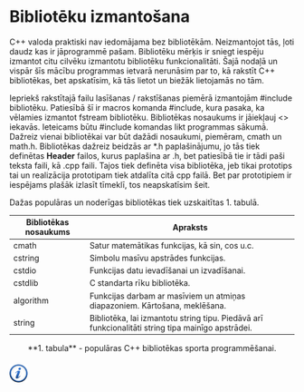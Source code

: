 # Bibliotēku izmantošana

C++ valoda praktiski nav iedomājama bez bibliotēkām. Neizmantojot tās, ļoti daudz kas ir jāprogrammē pašam. Bibliotēku mērķis ir sniegt iespēju izmantot citu cilvēku izmantotu bibliotēku funkcionalitāti. Šajā nodaļā un vispār šīs mācību programmas ietvarā nerunāsim par to, kā rakstīt C++ bibliotēkas, bet apskatīsim, kā tās lietot un biežāk lietojamās no tām.

Iepriekš rakstītajā failu lasīšanas / rakstīšanas piemērā izmantojām #include <fstream> bibliotēku. Patiesībā šī ir macros komanda #include, kura pasaka, ka vēlamies izmantot fstream bibliotēku. Bibliotēkas nosaukums ir jāiekļauj <> iekavās. Ieteicams būtu #include komandas likt programmas sākumā. Dažreiz vienai bibliotēkai var būt dažādi nosaukumi, piemēram, cmath un math.h. Bibliotēkas dažreiz beidzās ar *.h paplašinājumu, jo tās tiek definētas **Header** failos, kurus paplašina ar .h, bet patiesībā tie ir tādi paši teksta faili, kā .cpp faili. Tajos tiek definēta visa bibliotēka, jeb tikai prototips tai un realizācija prototipam tiek atdalīta citā cpp failā. Bet par prototipiem ir iespējams plašāk izlasīt tīmeklī, tos neapskatīsim šeit.

Dažas populāras un noderīgas bibliotēkas tiek uzskaitītas 1. tabulā.

Bibliotēkas nosaukums | Apraksts
---|---
cmath | Satur matemātikas funkcijas, kā sin, cos u.c.
cstring | Simbolu masīvu apstrādes funkcijas.
cstdio | Funkcijas datu ievadīšanai un izvadīšanai.
cstdlib | C standarta rīku bibliotēka.
algorithm | Funkcijas darbam ar masīviem un atmiņas diapazoniem. Kārtošana, meklēšana.
string | Bibliotēka, lai izmantotu string tipu. Piedāvā arī funkcionalitāti string tipa mainīgo apstrādei.


<center>**1. tabula** - populāras C++ bibliotēkas sporta programmēšanai.</center>

<a href="http://www.cplusplus.com/reference/" target="_blank">![Vairāk informācija](/media/theory/information.png)</a>